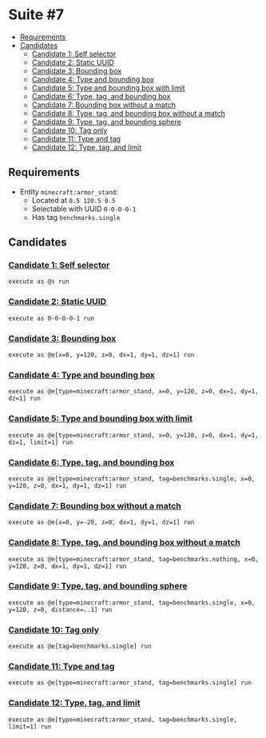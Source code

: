 # Suite #7
- [Requirements](#requirements)
- [Candidates](#candidates)
    - [Candidate 1: Self selector](#candidate-1-self-selector)
    - [Candidate 2: Static UUID](#candidate-2-static-uuid)
    - [Candidate 3: Bounding box](#candidate-3-bounding-box)
    - [Candidate 4: Type and bounding box](#candidate-4-type-and-bounding-box)
    - [Candidate 5: Type and bounding box with limit](#candidate-5-type-and-bounding-box-with-limit)
    - [Candidate 6: Type, tag, and bounding box](#candidate-6-type-tag-and-bounding-box)
    - [Candidate 7: Bounding box without a match](#candidate-7-bounding-box-without-a-match)
    - [Candidate 8: Type, tag, and bounding box without a match](#candidate-8-type-tag-and-bounding-box-without-a-match)
    - [Candidate 9: Type, tag, and bounding sphere](#candidate-9-type-tag-and-bounding-sphere)
    - [Candidate 10: Tag only](#candidate-10-tag-only)
    - [Candidate 11: Type and tag](#candidate-11-type-and-tag)
    - [Candidate 12: Type, tag, and limit](#candidate-12-type-tag-and-limit)

## Requirements
- Entity `minecraft:armor_stand`:
    - Located at `0.5 120.5 0.5`
    - Selectable with UUID `0-0-0-0-1`
    - Has tag `benchmarks.single`

## Candidates

### [Candidate 1: Self selector](./1.self.mcfunction)
```mcfunction
execute as @s run
```

### [Candidate 2: Static UUID](./2.uuid.mcfunction)
```mcfunction
execute as 0-0-0-0-1 run
```

### [Candidate 3: Bounding box](./3.dxyz.mcfunction)
```mcfunction
execute as @e[x=0, y=120, z=0, dx=1, dy=1, dz=1] run
```

### [Candidate 4: Type and bounding box](./4.type_dxyz.mcfunction)
```mcfunction
execute as @e[type=minecraft:armor_stand, x=0, y=120, z=0, dx=1, dy=1, dz=1] run
```

### [Candidate 5: Type and bounding box with limit](./5.type_dxyz_limit.mcfunction)
```mcfunction
execute as @e[type=minecraft:armor_stand, x=0, y=120, z=0, dx=1, dy=1, dz=1, limit=1] run
```

### [Candidate 6: Type, tag, and bounding box](./6.type_tag_dxyz.mcfunction)
```mcfunction
execute as @e[type=minecraft:armor_stand, tag=benchmarks.single, x=0, y=120, z=0, dx=1, dy=1, dz=1] run
```

### [Candidate 7: Bounding box without a match](./7.dxyz_no_match.mcfunction)
```mcfunction
execute as @e[x=0, y=-20, z=0, dx=1, dy=1, dz=1] run
```

### [Candidate 8: Type, tag, and bounding box without a match](./8.type_tag_dxyz_no_match.mcfunction)
```mcfunction
execute as @e[type=minecraft:armor_stand, tag=benchmarks.nothing, x=0, y=120, z=0, dx=1, dy=1, dz=1] run
```

### [Candidate 9: Type, tag, and bounding sphere](./9.type_tag_xyz_distance.mcfunction)
```mcfunction
execute as @e[type=minecraft:armor_stand, tag=benchmarks.single, x=0, y=120, z=0, distance=..1] run
```

### [Candidate 10: Tag only](./10.tag.mcfunction)
```mcfunction
execute as @e[tag=benchmarks.single] run
```

### [Candidate 11: Type and tag](./11.type_tag.mcfunction)
```mcfunction
execute as @e[type=minecraft:armor_stand, tag=benchmarks.single] run
```

### [Candidate 12: Type, tag, and limit](./12.type_tag_limit.mcfunction)
```mcfunction
execute as @e[type=minecraft:armor_stand, tag=benchmarks.single, limit=1] run
```